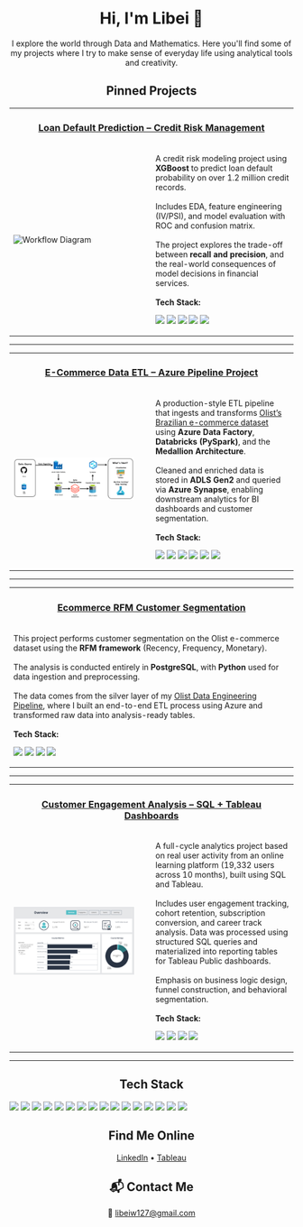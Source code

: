 <h1 align="center">Hi, I'm Libei 👋</h1>

<p align="center">
  I explore the world through Data and Mathematics.  
  Here you'll find some of my projects where I try to make sense of everyday life using analytical tools and creativity.
</p>

<h2 align="center"> Pinned Projects </h2>

<table align="center">
  <tr>
    <td colspan="2" align="center">
      <h3>
        <a href="https://github.com/Beatrice-127/loan-default-prediction/tree/main">
          Loan Default Prediction – Credit Risk Management
        </a>
      </h3>
    </td>
  </tr>
  <tr>
    <td width="50%">
      <img src="https://raw.githubusercontent.com/Beatrice-127/loan-default-prediction/main/images/riskmanagement_workflow.png" alt="Workflow Diagram" width="90%">
    </td>
    <td width="50%">
      <p>
        A credit risk modeling project using <strong>XGBoost</strong> to predict loan default probability on over 1.2 million credit records.<br><br>
        Includes EDA, feature engineering (IV/PSI), and model evaluation with ROC and confusion matrix.<br><br>
        The project explores the trade-off between <strong>recall and precision</strong>, and the real-world consequences of model decisions in financial services.<br><br>
        <strong>Tech Stack:
        <p align="left">
  <img src="https://img.shields.io/badge/Python-3776AB?style=flat-square&logo=python&logoColor=white"/>
  <img src="https://img.shields.io/badge/XGBoost-EC0000?style=flat-square&logo=data&logoColor=white"/>
  <img src="https://img.shields.io/badge/Scikit--Learn-F7931E?style=flat-square&logo=scikit-learn&logoColor=white"/>
  <img src="https://img.shields.io/badge/Pandas-150458?style=flat-square&logo=pandas&logoColor=white"/>
  <img src="https://img.shields.io/badge/Matplotlib-%23ffffff.svg?style=flat-square&logo=Matplotlib&logoColor=black"/>
</p>
      </p>
    </td>
  </tr>
</table>

<hr>

<table align="center">
  <tr>
    <td colspan="2" align="center">
      <h3>
        <a href="https://github.com/Beatrice-127/ecommerce-data-ETL/tree/main">
          E-Commerce Data ETL – Azure Pipeline Project
        </a>
      </h3>
    </td>
  </tr>
  <tr>
    <td width="50%">
      <img src="https://raw.githubusercontent.com/Beatrice-127/ecommerce-data-ETL/main/images/ecomm_engineer.png" alt="ETL Pipeline" width="90%">
    </td>
    <td width="50%">
      <p>
        A production-style ETL pipeline that ingests and transforms <a href="https://www.kaggle.com/datasets/olistbr/brazilian-ecommerce">Olist’s Brazilian e-commerce dataset</a> using <strong>Azure Data Factory</strong>, <strong>Databricks (PySpark)</strong>, and the <strong>Medallion Architecture</strong>.<br><br>
        Cleaned and enriched data is stored in <strong>ADLS Gen2</strong> and queried via <strong>Azure Synapse</strong>, enabling downstream analytics for BI dashboards and customer segmentation.<br><br>
        <strong>Tech Stack:
      </p>
      <p align="left">
        <img src="https://img.shields.io/badge/Azure-0078D4?style=flat-square&logo=microsoft-azure&logoColor=white"/>
        <img src="https://img.shields.io/badge/Databricks-FF3621?style=flat-square&logo=databricks&logoColor=white"/>
        <img src="https://img.shields.io/badge/PySpark-FDEE21?style=flat-square&logo=apache-spark&logoColor=black"/>
        <img src="https://img.shields.io/badge/PostgreSQL-336791?style=flat-square&logo=postgresql&logoColor=white">
        <img src="https://img.shields.io/badge/MongoDB-%234ea94b.svg?style=flat-square&logo=mongodb&logoColor=white"/>
        <img src="https://img.shields.io/badge/Medallion%20Architecture-blue?style=flat-square"/>
      </p>
    </td>
  </tr>
</table>

<hr>
<table align="center">
  <tr>
    <td colspan="2" align="center">
      <h3>
        <a href="https://github.com/Beatrice-127/ecommerce-rfm-customer-segmentation">
          Ecommerce RFM Customer Segmentation
        </a>
      </h3>
    </td>
  </tr>
  <tr>
    <td colspan="2">
      <p>
        This project performs customer segmentation on the Olist e-commerce dataset using the <strong>RFM framework</strong> (Recency, Frequency, Monetary).<br><br>
        The analysis is conducted entirely in <strong>PostgreSQL</strong>, with <strong>Python</strong> used for data ingestion and preprocessing.<br><br>
        The data comes from the silver layer of my <a href="https://github.com/Beatrice-127/ecommerce-data-ETL">Olist Data Engineering Pipeline</a>, where I built an end-to-end ETL process using Azure and transformed raw data into analysis-ready tables.<br><br>
        <strong>Tech Stack:
      </p>
      <p align="left">
        <img src="https://img.shields.io/badge/PostgreSQL-336791?style=flat-square&logo=postgresql&logoColor=white"/>
        <img src="https://img.shields.io/badge/Python-3776AB?style=flat-square&logo=python&logoColor=white"/>
        <img src="https://img.shields.io/badge/RFM%20Segmentation-teal?style=flat-square"/>
        <img src="https://img.shields.io/badge/SQL-4479A1?style=flat-square&logo=mysql&logoColor=white"/>
      </p>
    </td>
  </tr>
</table>

<hr>

<table align="center">
  <tr>
    <td colspan="2" align="center">
      <h3>
        <a href="https://github.com/Beatrice-127/customer-behavior-visualizations">
          Customer Engagement Analysis – SQL + Tableau Dashboards
        </a>
      </h3>
    </td>
  </tr>
  <tr>
    <td width="50%">
      <img src="https://github.com/Beatrice-127/customer-behavior-visualizations/blob/main/screenshots/01_overview.png" width="90%">
    </td>
    <td width="50%">
      <p>
        A full-cycle analytics project based on real user activity from an online learning platform (19,332 users across 10 months), built using SQL and Tableau.<br><br>
        Includes user engagement tracking, cohort retention, subscription conversion, and career track analysis. Data was processed using structured SQL queries and materialized into reporting tables for Tableau Public dashboards.<br><br>
        Emphasis on business logic design, funnel construction, and behavioral segmentation.<br><br>
        <strong>Tech Stack:</strong>
        <p align="left">
          <img src="https://img.shields.io/badge/SQL-4479A1?style=flat-square&logo=mysql&logoColor=white"/>
          <img src="https://img.shields.io/badge/Tableau-E97627?style=flat-square&logo=tableau&logoColor=white"/>
          <img src="https://img.shields.io/badge/ETL-6C757D?style=flat-square"/>
          <img src="https://img.shields.io/badge/Data%20Visualization-4CAF50?style=flat-square&logo=datadog&logoColor=white"/>
        </p>
      </p>
    </td>
  </tr>
</table>

<hr>



<h2 align="center">Tech Stack</h2>
  <p>
    <img src="https://img.shields.io/badge/Python-3776AB?style=flat-square&logo=python&logoColor=white"/>
    <img src="https://img.shields.io/badge/SQL-4479A1?style=flat-square&logo=mysql&logoColor=white"/>
    <img src="https://img.shields.io/badge/PostgreSQL-336791?style=flat-square&logo=postgresql&logoColor=white"/>
    <img src="https://img.shields.io/badge/MATLAB-0076A8?style=flat-square&logo=mathworks&logoColor=white"/>
    <img src="https://img.shields.io/badge/NumPy-013243?style=flat-square&logo=numpy&logoColor=white"/>
    <img src="https://img.shields.io/badge/Pandas-150458?style=flat-square&logo=pandas&logoColor=white"/>
    <img src="https://img.shields.io/badge/Matplotlib-%23ffffff.svg?style=flat-square&logo=Matplotlib&logoColor=black">
    <img src="https://img.shields.io/badge/Scikit--Learn-F7931E?style=flat-square&logo=scikit-learn&logoColor=white"/>
    <img src="https://img.shields.io/badge/XGBoost-EC0000?style=flat-square&logo=data&logoColor=white"/>
    <img src="https://img.shields.io/badge/PyTorch-%23EE4C2C.svg?style=flat-square&logo=PyTorch&logoColor=white">
    <img src="https://img.shields.io/badge/Tableau-E97627?style=flat-square&logo=tableau&logoColor=white"/>
    <img src="https://img.shields.io/badge/Azure-0078D4?style=flat-square&logo=microsoft-azure&logoColor=white"/>
    <img src="https://img.shields.io/badge/Databricks-FF3621?style=flat-square&logo=databricks&logoColor=white"/>
    <img src="https://img.shields.io/badge/Google%20Colab-F9AB00?style=flat-square&logo=google-colab&logoColor=white"/>
    <img src="https://img.shields.io/badge/Jupyter-F37626?style=flat-square&logo=jupyter&logoColor=white"/>
    <img src="https://img.shields.io/badge/Microsoft_Office-D83B01?style=flat-square&logo=microsoft-office&logoColor=white"/>
  </p>

</div>

<h2 align="center">Find Me Online</h2>

<p align="center">
  <a href="https://www.linkedin.com/in/libei-wang">LinkedIn</a> • 
  <a href="https://public.tableau.com/app/profile/libei.wang/vizzes">Tableau</a>
</p>


<h2 align="center">📬 Contact Me</h2>

<p align="center">
  📧 <a href="mailto:libeiw127@gmail.com">libeiw127@gmail.com</a>
</p>
